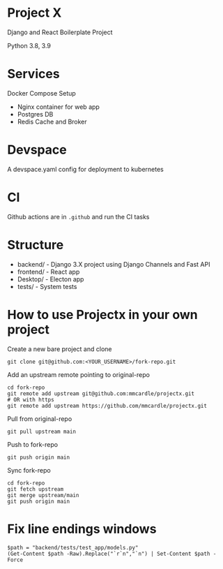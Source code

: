 # Project X

Django and React Boilerplate Project

Python 3.8, 3.9
# Services

Docker Compose Setup

* Nginx container for web app
* Postgres DB
* Redis Cache and Broker

# Devspace

A devspace.yaml config for deployment to kubernetes

# CI

Github actions are in `.github` and run the CI tasks

# Structure

* backend/ - Django 3.X project using Django Channels and Fast API
* frontend/ - React app
* Desktop/ - Electon app
* tests/ - System tests

# How to use Projectx in your own project

Create a new bare project and clone

    git clone git@github.com:<YOUR_USERNAME>/fork-repo.git

Add an upstream remote pointing to original-repo
    
    cd fork-repo
    git remote add upstream git@github.com:mmcardle/projectx.git
    # OR with https
    git remote add upstream https://github.com/mmcardle/projectx.git

Pull from original-repo
    
    git pull upstream main

Push to fork-repo

    git push origin main

Sync fork-repo
    
    cd fork-repo
    git fetch upstream
    git merge upstream/main
    git push origin main

# Fix line endings windows

    $path = "backend/tests/test_app/models.py"
    (Get-Content $path -Raw).Replace("`r`n","`n") | Set-Content $path -Force